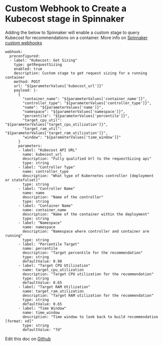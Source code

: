 Custom Webhook to Create a Kubecost stage in Spinnaker
======================================================

Adding the below to Spinnaker will enable a custom stage to query Kubecost for recommendations on a container.
More info on [Spinnaker custom webhooks](https://spinnaker.io/guides/operator/custom-webhook-stages/#creating-a-custom-webhook-stage)

```
webhook:
  preconfigured:
  - label: "Kubecost: Get Sizing"
    type: getRequestSizing
    enabled: true
    description: Custom stage to get request sizing for a running container
    method: POST
    url: "${parameterValues['kubecost_url']}"
    payload: |-
      {
        "container_name": "${parameterValues['container_name']}",
        "controller_type": "${parameterValues['controller_type']}",
        "name": "${parameterValues['name']}",
        "namespace": "${parameterValues['namespace']}",
        "percentile": "${parameterValues['percentile']}",
        "target_cpu_util": "${parameterValues['target_cpu_utilization']}",
        "target_ram_util": "${parameterValues['target_ram_utilization']}",
        "window": "${parameterValues['time_window']}"
      }
      parameters:
      - label: "Kubecost API URL"
        name: kubecost_url
        description: "Fully qualified Url to the requestSizing api"
        type: string
      - label: "Controller Type"
        name: controller_type
        description: "What type of Kubernetes controller [deployment or statefulset]"
        type: string
      - label: "Controller Name"
        name: name
        description: "Name of the controller"
        type: string
      - label: "Container Name"
        name: container_name
        description: "Name of the container within the deployment"
        type: string
      - label: "Namespace"
        name: namespace
        description: "Namespace where controller and container are running"
        type: string
      - label: "Percentile Target"
        name: percentile
        description: "Target percentile for the recommendation"
        type: string
        defaultValue: 0.98
      - label: "Target CPU Utilization"
        name: target_cpu_utilization
        description: "Target CPU utilization for the recommendation"
        type: string
        defaultValue: 0.65
      - label: "Target RAM Utilization"
        name: target_ram_utilization
        description: "Target RAM utilization for the recommendation"
        type: string
        defaultValue: 0.65
      - label: "Time Window"
        name: time_window
        description: "Time window to look back to build recommendation [format: xd]"
        type: string
        defaultValue: "7d"
```

Edit this doc on [Github](https://github.com/kubecost/docs/blob/main/spinnaker-custom-webhook.md)

<!--- {"article":"4407601826839","section":"4402815636375","permissiongroup":"1500001277122"} --->